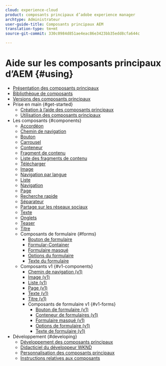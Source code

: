 ```yaml
---
cloud: experience-cloud
product: composants principaux d’adobe experience manager
archtype: Administrateur
user-guide-title: Composants principaux AEM
translation-type: tm+mt
source-git-commit: 330c0984d851ae4eac86e3423bb35edd8cfa644c

---
```



# Aide sur les composants principaux d’AEM {#using}

+ [Présentation des composants principaux](introduction.md)
+ [Bibliothèque de composants](http://opensource.adobe.com/aem-core-wcm-components/library.html)
+ [Versions des composants principaux](versions.md)
+ Prise en main {#get-started}
   + [Création à l’aide des composants principaux](authoring.md)
   + [Utilisation des composants principaux](using.md)
+ Les composants {#components}
   + [Accordéon](accordion.md)
   + [Chemin de navigation](breadcrumb.md)
   + [Bouton](button.md)
   + [Carrousel](carousel.md)
   + [Conteneur](container.md)
   + [Fragment de contenu](content-fragment-component.md)
   + [Liste des fragments de contenu](content-fragment-list.md)
   + [Télécharger](download.md)
   + [Image](image.md)
   + [Navigation par langue](language-navigation.md)
   + [Liste](list.md)
   + [Navigation](navigation.md)
   + [Page](page.md)
   + [Recherche rapide](quick-search.md)
   + [Séparateur](separator.md)
   + [Partage sur les réseaux sociaux](sharing.md)
   + [Texte](text.md)
   + [Onglets](tabs.md)
   + [Teaser](teaser.md)
   + [Titre](title.md)
   + Composants de formulaire {#forms}
      + [Bouton de formulaire](form-button.md)
      + [Formular-Container](form-container.md)
      + [Formulaire masqué](form-hidden.md)
      + [Options du formulaire](form-options.md)
      + [Texte du formulaire](form-text.md)
   + Composants v1 {#v1-components}
      + [Chemin de navigation (v1)](breadcrumb-v1.md)
      + [Image (v1)](image-v1.md)
      + [Liste (v1)](list-v1.md)
      + [Page (v1)](page-v1.md)
      + [Texte (v1)](text-v1.md)
      + [Titre (v1)](title-v1.md)
      + Composants de formulaire v1 {#v1-forms}
         + [Bouton de formulaire (v1)](form-button-v1.md)
         + [Conteneur de formulaires (v1)](form-container-v1.md)
         + [Formulaire masqué (v1)](form-hidden-v1.md)
         + [Options de formulaire (v1)](form-options-v1.md)
         + [Texte de formulaire (v1)](form-text-v1.md)
+ Développement {#developing}
   + [Développement des composants principaux](developing.md)
   + [Didacticiel du développeur WKND](https://helpx.adobe.com/experience-manager/6-5/sites/developing/using/getting-started.html)
   + [Personnalisation des composants principaux](customizing.md)
   + [Instructions relatives aux composants](guidelines.md)
